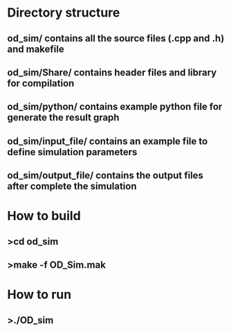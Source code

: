 # Directory structure
  ## od_sim/ contains all the source files (.cpp and .h) and makefile
  ## od_sim/Share/ contains header files and library for compilation
  ## od_sim/python/ contains example python file for generate the result graph
  ## od_sim/input_file/ contains an example file to define simulation parameters 
  ## od_sim/output_file/ contains the output files after complete the simulation

# How to build
  ## >cd od_sim
  ## >make -f OD_Sim.mak

# How to run
  ## >./OD_sim
